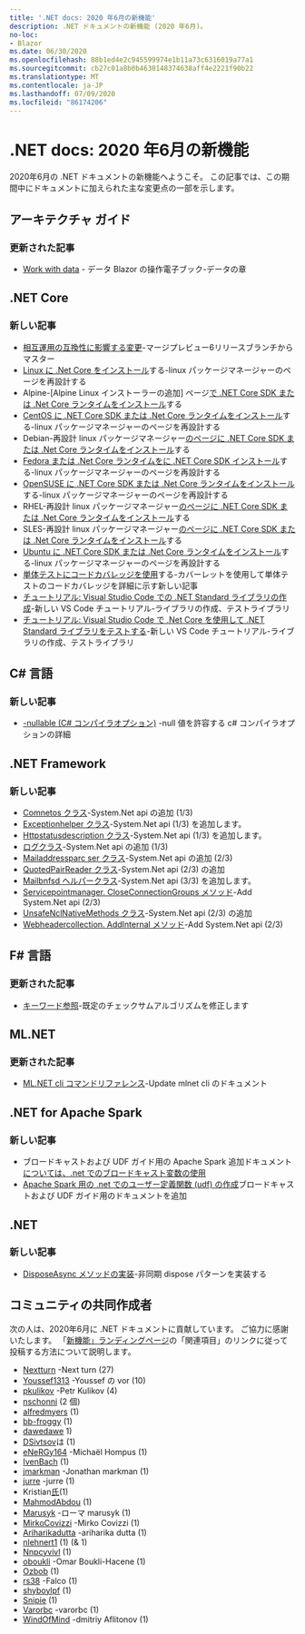 ```yaml
---
title: '.NET docs: 2020 年6月の新機能'
description: .NET ドキュメントの新機能 (2020 年6月)。
no-loc:
- Blazor
ms.date: 06/30/2020
ms.openlocfilehash: 88b1ed4e2c945599974e1b11a73c6316019a77a1
ms.sourcegitcommit: cb27c01a8b0b4630148374638aff4e2221f90b22
ms.translationtype: MT
ms.contentlocale: ja-JP
ms.lasthandoff: 07/09/2020
ms.locfileid: "86174206"
---
```

# <a name="net-docs-whats-new-for-june-2020"></a>.NET docs: 2020 年6月の新機能

2020年6月の .NET ドキュメントの新機能へようこそ。 この記事では、この期間中にドキュメントに加えられた主な変更点の一部を示します。

## <a name="architecture-guides"></a>アーキテクチャ ガイド

### <a name="updated-articles"></a>更新された記事

- [Work with data](/dotnet/architecture/blazor-for-web-forms-developers/data)  -  データ Blazor の操作電子ブック-データの章

## <a name="net-core"></a>.NET Core

### <a name="new-articles"></a>新しい記事

- [相互運用の互換性に影響する変更](/dotnet/core/compatibility/interop)-マージプレビュー6リリースブランチからマスター
- [Linux に .Net Core をインストール](/dotnet/core/install/linux)する-linux パッケージマネージャーのページを再設計する
- Alpine-[Alpine Linux インストーラーの追加] ページ[で .NET Core SDK または .Net Core ランタイムをインストール](/dotnet/core/install/linux-alpine)する
- [CentOS に .NET Core SDK または .Net Core ランタイムをインストール](/dotnet/core/install/linux-centos)する-linux パッケージマネージャーのページを再設計する
- Debian-再設計 linux パッケージマネージャー[のページに .NET Core SDK または .Net Core ランタイムをインストール](/dotnet/core/install/linux-debian)する
- [Fedora または .Net Core ランタイムをに .NET Core SDK インストール](/dotnet/core/install/linux-fedora)する-linux パッケージマネージャーのページを再設計する
- [OpenSUSE に .NET Core SDK または .Net Core ランタイムをインストール](/dotnet/core/install/linux-opensuse)する-linux パッケージマネージャーのページを再設計する
- RHEL-再設計 linux パッケージマネージャー[のページに .NET Core SDK または .Net Core ランタイムをインストール](/dotnet/core/install/linux-rhel)する
- SLES-再設計 linux パッケージマネージャー[のページに .NET Core SDK または .Net Core ランタイムをインストール](/dotnet/core/install/linux-sles)する
- [Ubuntu に .NET Core SDK または .Net Core ランタイムをインストール](/dotnet/core/install/linux-ubuntu)する-linux パッケージマネージャーのページを再設計する
- [単体テストにコードカバレッジを使用](/dotnet/core/testing/unit-testing-code-coverage)する-カバーレットを使用して単体テストのコードカバレッジを詳細に示す新しい記事
- [チュートリアル: Visual Studio Code での .NET Standard ライブラリの作成](/dotnet/core/tutorials/library-with-visual-studio-code)-新しい VS Code チュートリアル-ライブラリの作成、テストライブラリ
- [チュートリアル: Visual Studio Code で .Net Core を使用して .NET Standard ライブラリをテストする](/dotnet/core/tutorials/testing-library-with-visual-studio-code)-新しい VS Code チュートリアル-ライブラリの作成、テストライブラリ

## <a name="c-language"></a>C# 言語

### <a name="new-articles"></a>新しい記事

- [-nullable (C# コンパイラオプション)](/dotnet/csharp/language-reference/compiler-options/nullable-compiler-option) -null 値を許容する c# コンパイラオプションの詳細

## <a name="net-framework"></a>.NET Framework

### <a name="new-articles"></a>新しい記事

- [Comnetos クラス](/dotnet/framework/additional-apis/system.net.comnetos)-System.Net api の追加 (1/3)
- [Exceptionhelper クラス](/dotnet/framework/additional-apis/system.net.exceptionhelper)-System.Net api (1/3) を追加します。
- [Httpstatusdescription クラス](/dotnet/framework/additional-apis/system.net.httpstatusdescription)-System.Net api (1/3) を追加します。
- [ログクラス](/dotnet/framework/additional-apis/system.net.logging)-System.Net api の追加 (1/3)
- [Mailaddressparc ser クラス](/dotnet/framework/additional-apis/system.net.mail.mailaddressparser)-System.Net api の追加 (2/3)
- [QuotedPairReader クラス](/dotnet/framework/additional-apis/system.net.mail.quotedpairreader)-System.Net api (2/3) の追加
- [Mailbnfsd ヘルパークラス](/dotnet/framework/additional-apis/system.net.mime.mailbnfhelper)-System.Net api (3/3) を追加します。
- [Servicepointmanager. CloseConnectionGroups メソッド](/dotnet/framework/additional-apis/system.net.servicepointmanager.closeconnectiongroups)-Add System.Net api (2/3)
- [UnsafeNclNativeMethods クラス](/dotnet/framework/additional-apis/system.net.unsafenclnativemethods)-System.Net api (2/3) の追加
- [Webheadercollection. AddInternal メソッド](/dotnet/framework/additional-apis/system.net.webheadercollection.addinternal)-Add System.Net api (2/3)

## <a name="f-language"></a>F# 言語

### <a name="updated-articles"></a>更新された記事

- [キーワード参照](/dotnet/fsharp/language-reference/keyword-reference)-既定のチェックサムアルゴリズムを修正します

## <a name="mlnet"></a>ML.NET

### <a name="updated-articles"></a>更新された記事

- [ML.NET cli コマンドリファレンス](/dotnet/machine-learning/reference/ml-net-cli-reference)-Update mlnet cli のドキュメント

## <a name="net-for-apache-spark"></a>.NET for Apache Spark

### <a name="new-articles"></a>新しい記事

- ブロードキャストおよび UDF ガイド用の Apache Spark 追加ドキュメント[については、.net でのブロードキャスト変数の使用](/dotnet/spark/how-to-guides/broadcast-guide)
- [Apache Spark 用の .net でのユーザー定義関数 (udf) の作成](/dotnet/spark/how-to-guides/udf-guide)ブロードキャストおよび UDF ガイド用のドキュメントを追加

## <a name="net"></a>.NET

### <a name="new-articles"></a>新しい記事

- [DisposeAsync メソッドの実装](/dotnet/standard/garbage-collection/implementing-disposeasync)-非同期 dispose パターンを実装する

## <a name="community-contributors"></a>コミュニティの共同作成者

次の人は、2020年6月に .NET ドキュメントに貢献しています。 ご協力に感謝いたします。 「[新機能」ランディングページ](index.yml)の「関連項目」のリンクに従って投稿する方法について説明します。

- [Nextturn](https://github.com/NextTurn) -Next turn (27)
- [Youssef1313](https://github.com/Youssef1313) -Youssef の vor (10)
- [pkulikov](https://github.com/pkulikov) -Petr Kulikov (4)
- [nschonni](https://github.com/nschonni) (2 個)
- [alfredmyers](https://github.com/alfredmyers) (1)
- [bb-froggy](https://github.com/bb-froggy) (1)
- [dawedawe](https://github.com/dawedawe) 1)
- [DSivtsov](https://github.com/DSivtsov)は (1)
- [eNeRGy164](https://github.com/eNeRGy164) -Michaël Hompus (1)
- [IvenBach](https://github.com/IvenBach) (1)
- [jmarkman](https://github.com/jmarkman) -Jonathan markman (1)
- [jurre](https://github.com/jurre) -jurre (1)
- Kristian[氏](https://github.com/kthy)(1)
- [MahmodAbdou](https://github.com/MahmodAbdou) (1)
- [Marusyk](https://github.com/Marusyk) -ローマ marusyk (1)
- [MirkoCovizzi](https://github.com/MirkoCovizzi) -Mirko Covizzi (1)
- [Ariharikadutta](https://github.com/Niharikadutta) -ariharika dutta (1)
- [nlehnert1](https://github.com/nlehnert1) (1) (& 1)
- [Nnpcyvivl](https://github.com/nnpcYvIVl) (1)
- [oboukli](https://github.com/oboukli) -Omar Boukli-Hacene (1)
- [Ozbob](https://github.com/OzBob) (1)
- [rs38](https://github.com/rs38) -Falco (1)
- [shyboylpf](https://github.com/shyboylpf) (1)
- [Snipie](https://github.com/Snipie) (1)
- [Varorbc](https://github.com/Varorbc) -varorbc (1)
- [WindOfMind](https://github.com/WindOfMind) -dmitriy Aflitonov (1)
